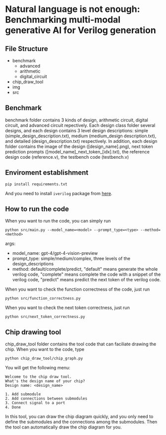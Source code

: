 # Natural language is not enough: Benchmarking multi-modal generative AI for Verilog generation


## File Structure

- benchmark
  - advanced
  - arithmetic
  - digital_circuit
- chip_draw_tool
- img
- src

## Benchmark
benchmark folder contains 3 kinds of design, arithmetic circuit, digital circuit, and advanced circuit repectively. Each design class folder several designs, and each design contains 3 level design descriptions: simple (simple_design_description.txt), medium (medium_design description.txt), and detailed (design_description.txt) respectively. In addition, each design folder contains the image of the design ([design_name].png), next token prediction prompts ([model_name]\_next_token_[idx].txt), the reference design code (reference.v), the testbench code (testbench.v)


## Enviroment establishment
```
pip install requirements.txt
```
And you need to install `iverilog` package from [here](https://bleyer.org/icarus/).

## How to run the code
When you want to run the code, you can simply run
```
python src/main.py --model_name=<model> --prompt_type=<type> --method=<method>
```
args:
- model_name: gpt-4/gpt-4-vision-preview
- prompt_type: simple/medium/complex, three levels of the design_descriptions
- method: default/complete/predict, "default" means generate the whole verilog code, "complete" means complete the code with a snippet of the  verilog code, "predict" means predict the next token of the verilog code.

When you want to check the function correctness of the code, just run
```
python src/function_correctness.py
```

When you want to check the next token correctness, just run

```
python src/next_token_correctness.py
```

## Chip drawing tool
chip_draw_tool folder contains the tool code that can faciliate drawing the chip. When you want to the code, type
```
python chip_draw_tool/chip_graph.py
```

You will get the following menu:

```
Welcome to the chip draw tool.
What's the design name of your chip?
Design name: <design_name>

1. Add submodule
2. Add connections between submodules
3. Connect signal to a port
4. Done
```
In this tool, you can draw the chip diagram quickly, and you only need to define the submodules and the connections among the submodules. Then the tool can automatically draw the chip diagram for you.


